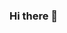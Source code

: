 ### Hi there 👋

<!--
**abhishekpatil07/abhishekpatil07** is a ✨ _special_ ✨ repository because its `README.md` (this file) appears on your GitHub profile.

Here are some ideas to get you started:

- 🔭 I’m currently working on Machine Learnig/ Web Dev
- 🌱 I’m currently learning Data Structures and Algorithm
- 👯 I’m looking to collaborate on ML Projects
- 🤔 I’m looking for help with ...
- 💬 Ask me about ...
- 📫 How to reach me: abhishekpatil951@gmail.com
- 😄 Pronouns: ...
- ⚡ Fun fact: ...
-->

